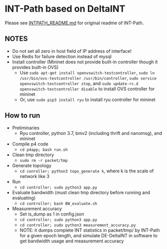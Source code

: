 # INT-Path based on DeltaINT

Please see [INTPATH_README.md](./INTPATH_README.md) for original readme of INT-Path.

## NOTES

- Do not set all zero in host field of IP address of interface!
- Use Redis for failure detection instead of mysql
- Install controller (Mininet does not provide built-in controller though it provides built-in OVS)
	+ Use `sudo apt-get install openvswitch-testcontroller`, `sudo ln /usr/bin/ovs-testcontroller /usr/bin/controller`, `sudo service openvswitch-testcontroller stop`, and `sudo update-rc.d openvswitch-testcontroller disable` to install OVS controller for mininet
	+ Or, use `sudo pip3 install ryu` to install ryu controller for mininet

## How to run

- Preliminaries
	+ Ryu controller, python 3.7, bmv2 (including thrift and nanomsg), and mininet
- Compile p4 code
	+ `cd p4app; bash run.sh`
- Clean tmp directory
	+ `sudo rm -r packet/tmp`
- Generate topology
	+ `cd conroller; python3 topo_generate k`, where k is the scale of network like 3
- Run
	+ `cd controller; sudo python3 app.py`
- Evaluate bandwidth (must clean tmp directory before running and evaluating)
	+ `cd controller; bash BW_evaluate.sh`
- Measurement accuracy
	+ Set is_dump as 1 in config.json
	+ `cd controller; sudo python3 app.py`
	+ `cd controller; sudo python3 measurement_accuracy.py`
	+ NOTE: it dumps complete INT statistics in packet/tmp/ by INT-Path for a given epoch length, and simulate DE-DeltaINT in software to get bandwidth usage and measurement accuracy
